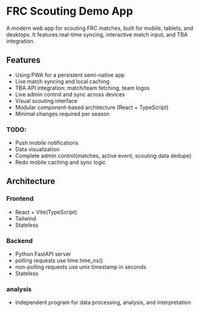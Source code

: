 # FRC Scouting Demo App

A modern web app for scouting FRC matches, built for mobile, tablets, and desktops. It features real-time syncing,
interactive match input, and TBA integration.

## Features

- Using PWA for a persistent semi-native app
- Live match syncing and local caching
- TBA API integration: match/team fetching, team logos
- Live admin control and sync across devices
- Visual scouting interface
- Modular component-based architecture (React + TypeScript)
- Minimal changes required per season

### TODO:

- Push mobile notifications
- Data visualization
- Complete admin control(matches, active event, scouting data dedupe)
- Redo mobile caching and sync logic

## Architecture

### Frontend

* React + Vite(TypeScript)
* Tailwind
* Stateless

### Backend

* Python FastAPI server
* polling requests use time.time_ns()
* non-polling requests use unix timestamp in seconds
* Stateless

### analysis

* Independent program for data processing, analysis, and interpretation

